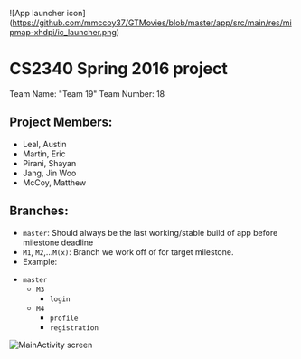 ![App launcher icon]
(https://github.com/mmccoy37/GTMovies/blob/master/app/src/main/res/mipmap-xhdpi/ic_launcher.png)
# CS2340 Spring 2016 project
Team Name: "Team 19"
Team Number: 18
## Project Members:
- Leal, Austin
- Martin, Eric
- Pirani, Shayan
- Jang, Jin Woo
- McCoy, Matthew

## Branches:
 - `master`: Should always be the last working/stable build of app before milestone deadline
 - `M1`, `M2`,...`M(x)`: Branch we work off of for target milestone.
 -  Example:

* `master`
    * `M3`
        * `login`
    * `M4`
        * `profile`
        * `registration`


![MainActivity screen](http://i.imgur.com/09eibMM.jpg)
